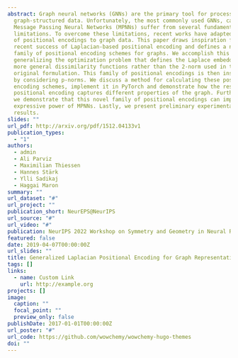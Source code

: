 ```yaml
---
abstract: Graph neural networks (GNNs) are the primary tool for processing
  graph-structured data. Unfortunately, the most commonly used GNNs, called
  Message Passing Neural Networks (MPNNs) suffer from several fundamental
  limitations. To overcome these limitations, recent works have adapted the idea
  of positional encodings to graph data. This paper draws inspiration from the
  recent success of Laplacian-based positional encoding and defines a novel
  family of positional encoding schemes for graphs. We accomplish this by
  generalizing the optimization problem that defines the Laplace embedding to
  more general dissimilarity functions rather than the 2-norm used in the
  original formulation. This family of positional encodings is then instantiated
  by considering p-norms. We discuss a method for calculating these positional
  encoding schemes, implement it in PyTorch and demonstrate how the resulting
  positional encoding captures different properties of the graph. Furthermore,
  we demonstrate that this novel family of positional encodings can improve the
  expressive power of MPNNs. Lastly, we present preliminary experimental
  results.
slides: ""
url_pdf: http://arxiv.org/pdf/1512.04133v1
publication_types:
  - "1"
authors:
  - admin
  - Ali Parviz
  - Maximilian Thiessen
  - Hannes Stärk
  - Ylli Sadikaj
  - Haggai Maron
summary: ""
url_dataset: "#"
url_project: ""
publication_short: NeurEPS@NeurIPS
url_source: "#"
url_video: "#"
publication: NeurIPS 2022 Workshop on Symmetry and Geometry in Neural Representations
featured: false
date: 2019-04-07T00:00:00Z
url_slides: ""
title: Generalized Laplacian Positional Encoding for Graph Representation Learning
tags: []
links:
  - name: Custom Link
    url: http://example.org
projects: []
image:
  caption: ""
  focal_point: ""
  preview_only: false
publishDate: 2017-01-01T00:00:00Z
url_poster: "#"
url_code: https://github.com/wowchemy/wowchemy-hugo-themes
doi: ""
---
```

